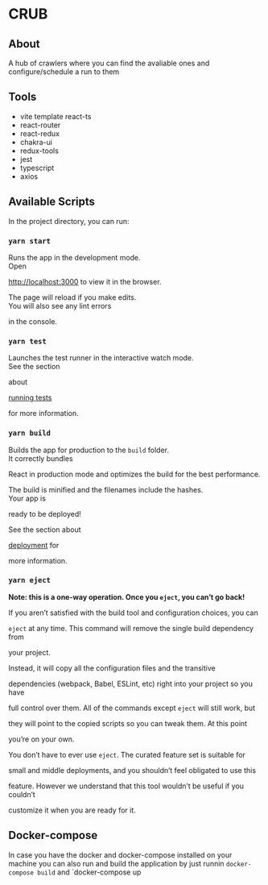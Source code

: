 
# CRUB
## About

A hub of crawlers where you can find the avaliable ones and configure/schedule a run to them
  
## Tools
- vite template react-ts
- react-router
- react-redux
- chakra-ui
- redux-tools
- jest
- typescript
- axios

## Available Scripts

  

In the project directory, you can run:

  

### `yarn start`

  

Runs the app in the development mode.<br /> Open

[http://localhost:3000](http://localhost:3000) to view it in the browser.

  

The page will reload if you make edits.<br /> You will also see any lint errors

in the console.

  

### `yarn test`

  

Launches the test runner in the interactive watch mode.<br /> See the section

about

[running tests](https://facebook.github.io/create-react-app/docs/running-tests)

for more information.

  

### `yarn build`

  

Builds the app for production to the `build` folder.<br /> It correctly bundles

React in production mode and optimizes the build for the best performance.

  

The build is minified and the filenames include the hashes.<br /> Your app is

ready to be deployed!

  

See the section about

[deployment](https://facebook.github.io/create-react-app/docs/deployment) for

more information.

  

### `yarn eject`
**Note: this is a one-way operation. Once you `eject`, you can’t go back!**

  

If you aren’t satisfied with the build tool and configuration choices, you can

`eject` at any time. This command will remove the single build dependency from

your project.

  

Instead, it will copy all the configuration files and the transitive

dependencies (webpack, Babel, ESLint, etc) right into your project so you have

full control over them. All of the commands except `eject` will still work, but

they will point to the copied scripts so you can tweak them. At this point

you’re on your own.

  

You don’t have to ever use `eject`. The curated feature set is suitable for

small and middle deployments, and you shouldn’t feel obligated to use this

feature. However we understand that this tool wouldn’t be useful if you couldn’t

customize it when you are ready for it.

  

## Docker-compose

  

In case you have the docker and docker-compose installed on your machine you can also run and build the application by just runnin `docker-compose build` and `docker-compose up